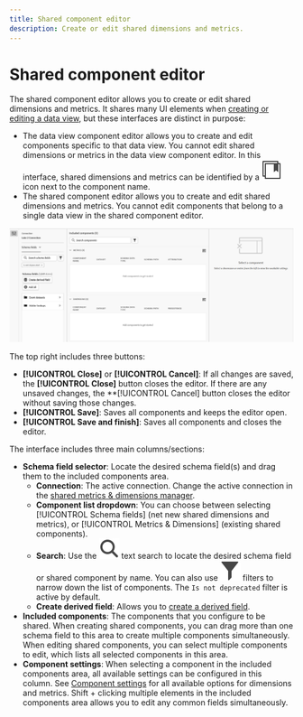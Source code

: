```yaml
---
title: Shared component editor
description: Create or edit shared dimensions and metrics.
---
```

# Shared component editor

The shared component editor allows you to create or edit shared dimensions and metrics. It shares many UI elements when [creating or editing a data view](/help/data-views/create-dataview.md), but these interfaces are distinct in purpose:

* The data view component editor allows you to create and edit components specific to that data view. You cannot edit shared dimensions or metrics in the data view component editor. In this interface, shared dimensions and metrics can be identified by a ![Shared component icon](/help/assets/icons/CCLibrary.svg) icon next to the component name.
* The shared component editor allows you to create and edit shared dimensions and metrics. You cannot edit components that belong to a single data view in the shared component editor.

![Component editor screenshot](assets/component-editor.png)

The top right includes three buttons:

* **[!UICONTROL Close]** or **[!UICONTROL Cancel]**: If all changes are saved, the **[!UICONTROL Close]** button closes the editor. If there are any unsaved changes, the **[!UICONTROL Cancel] button closes the editor without saving those changes.
* **[!UICONTROL Save]**: Saves all components and keeps the editor open.
* **[!UICONTROL Save and finish]**: Saves all components and closes the editor.

The interface includes three main columns/sections:

* **Schema field selector**: Locate the desired schema field(s) and drag them to the included components area.
  * **Connection**: The active connection. Change the active connection in the [shared metrics & dimensions manager](smd-overview.md).
  * **Component list dropdown**: You can choose between selecting [!UICONTROL Schema fields] (net new shared dimensions and metrics), or [!UICONTROL Metrics & Dimensions] (existing shared components).
  * **Search**: Use the ![Search icon](/help/assets/icons/Search.svg) text search to locate the desired schema field or shared component by name. You can also use ![Filter icon](/help/assets/icons/Filter.svg) filters to narrow down the list of components. The `Is not deprecated` filter is active by default.
  * **Create derived field**: Allows you to [create a derived field](/help/data-views/derived-fields/derived-fields.md).
* **Included components**: The components that you configure to be shared. When creating shared components, you can drag more than one schema field to this area to create multiple components simultaneously. When editing shared components, you can select multiple components to edit, which lists all selected components in this area.
* **Component settings**: When selecting a component in the included components area, all available settings can be configured in this column. See [Component settings](/help/data-views/component-settings/overview.md) for all available options for dimensions and metrics. Shift + clicking multiple elements in the included components area allows you to edit any common fields simultaneously.
